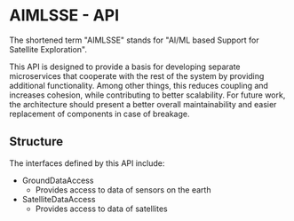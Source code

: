 # AIMLSSE - API
The shortened term "AIMLSSE" stands for "AI/ML based Support for Satellite Exploration".

This API is designed to provide a basis for developing separate microservices that cooperate with the rest of the system by providing additional functionality. Among other things, this reduces coupling and increases cohesion, while contributing to better scalability.
For future work, the architecture should present a better overall maintainability and easier replacement of components in case of breakage.

## Structure
The interfaces defined by this API include:
- GroundDataAccess
    - Provides access to data of sensors on the earth
- SatelliteDataAccess
    - Provides access to data of satellites